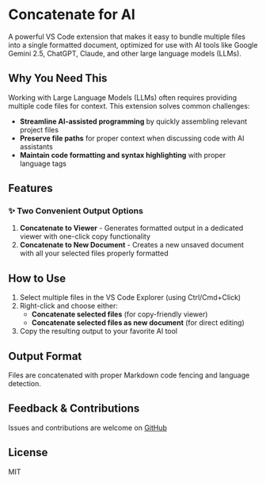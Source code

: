 # Concatenate for AI

A powerful VS Code extension that makes it easy to bundle multiple files into a single formatted document, optimized for use with AI tools like Google Gemini 2.5, ChatGPT, Claude, and other large language models (LLMs).

## Why You Need This

Working with Large Language Models (LLMs) often requires providing multiple code files for context. This extension solves common challenges:

- **Streamline AI-assisted programming** by quickly assembling relevant project files
- **Preserve file paths** for proper context when discussing code with AI assistants
- **Maintain code formatting and syntax highlighting** with proper language tags

## Features

### ✨ Two Convenient Output Options

1. **Concatenate to Viewer** - Generates formatted output in a dedicated viewer with one-click copy functionality
2. **Concatenate to New Document** - Creates a new unsaved document with all your selected files properly formatted

## How to Use

1. Select multiple files in the VS Code Explorer (using Ctrl/Cmd+Click)
2. Right-click and choose either:
   - **Concatenate selected files** (for copy-friendly viewer)
   - **Concatenate selected files as new document** (for direct editing)
3. Copy the resulting output to your favorite AI tool

## Output Format

Files are concatenated with proper Markdown code fencing and language detection.

## Feedback & Contributions

Issues and contributions are welcome on [GitHub](https://github.com/neutrino84/vscode.concatenate.ai)

## License

MIT